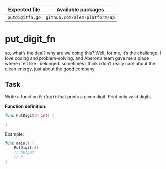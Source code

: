 | Expected file   | Available packages            |
| --------------- | ----------------------------- |
| `putdigitfn.go` | `github.com/alem-platform/ap` |

# put_digit_fn

<p data-story-username="a-J-nx">so, what’s the deal? why are we doing this? Well, for me, it’s the challenge. I love coding and problem-solving. and Aberon’s team gave me a place where i felt like i belonged. sometimes i think i don’t really care about the clean energy, just about the good company.</p>

## Task

Write a function `PutDigit` that prints a given digit. Print only valid digits.

**Function definition:**

```go
func PutDigit(n int) {

}
```

Example:

```go
func main() {
    PutDigit(3)
    // Output:
	// 3
}
```
